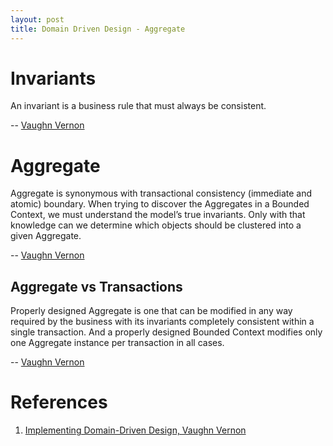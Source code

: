 ```yaml
---
layout: post
title: Domain Driven Design - Aggregate
---
```


# Invariants
>
An invariant is a business rule that must always be consistent. 
>
-- [Vaughn Vernon](https://www.amazon.com/Implementing-Domain-Driven-Design-Vaughn-Vernon/dp/0321834577)

# Aggregate
>
Aggregate is synonymous with transactional consistency (immediate and atomic) boundary. When trying to discover the Aggregates in a Bounded Context, we must understand the model’s
true invariants. Only with that knowledge can we determine which objects should be clustered into a given Aggregate. 
>
-- [Vaughn Vernon](https://www.amazon.com/Implementing-Domain-Driven-Design-Vaughn-Vernon/dp/0321834577)

## Aggregate vs Transactions
>
Properly designed Aggregate is one that can be modified in any way required by the business with its
invariants completely consistent within a single transaction. And a properly designed Bounded Context
modifies only one Aggregate instance per transaction in all cases.
>
-- [Vaughn Vernon](https://www.amazon.com/Implementing-Domain-Driven-Design-Vaughn-Vernon/dp/0321834577)


# References
1. [Implementing Domain-Driven Design, Vaughn Vernon](https://www.amazon.com/Implementing-Domain-Driven-Design-Vaughn-Vernon/dp/0321834577)